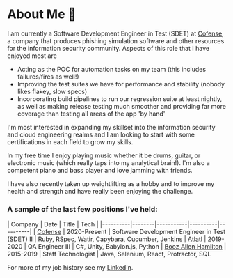 # About Me :wave:

I am currently a Software Development Engineer in Test (SDET) at [Cofense](https://cofense.com/), a company that produces phishing simulation software and other resources for the information security community. Aspects of this role that I have enjoyed most are

* Acting as the POC for automation tasks on my team (this includes failures/fires as well!)
* Improving the test suites we have for performance and stability (nobody likes flakey, slow specs)
* Incorporating build pipelines to run our regression suite at least nightly, as well as making release testing much smoother and providing far more coverage than testing all areas of the app 'by hand'

I'm most interested in expanding my skillset into the information security and cloud engineering realms and I am looking to start with some certifications in each field to grow my skills.

In my free time I enjoy playing music whether it be drums, guitar, or electronic music (which really taps into my analytical brain!). I'm also a competent piano and bass player and love jamming with friends.

I have also recently taken up weightlifting as a hobby and to improve my health and strength and have really been enjoying the challenge.

### A sample of the last few positions I've held:

| Company | Date | Title | Tech |
|----------|--------|-----------|----------|----------|
| [Cofense](https://cofense.com/) | 2020-Present | Software Development Engineer in Test (SDET) II | Ruby, RSpec, Watir, Capybara, Cucumber, Jenkins
| [Atlatl](https://www.atlatl.com/) | 2019-2020 | QA Engineer III | C#, Unity, Babylon.js, Python
| [Booz Allen Hamilton](https://www.boozallen.com/e/insight/blog/booz-allen-charleston-the-hub-of-work-and-play.html) | 2015-2019 | Staff Technologist | Java, Selenium, React, Protractor, SQL

For more of my job history see my [LinkedIn](https://www.linkedin.com/in/tbeede/).